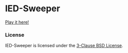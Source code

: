 # IED-Sweeper
[Play it here!](http://takuyakanbr.github.io/ied-sweeper)

### License
IED-Sweeper is licensed under the [3-Clause BSD License](https://opensource.org/licenses/BSD-3-Clause).
